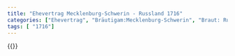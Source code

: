 ```yaml
---
title: "Ehevertrag Mecklenburg-Schwerin - Russland 1716"
categories: ["Ehevertrag", "Bräutigam:Mecklenburg-Schwerin", "Braut: Russland", "Eheschließung vollzogen?:Ja", "verschiedenkonfessionelle Ehe?:Ja", "Dynastie Bräutigam:Mecklenburg", "Akteur Bräutigam:Mecklenburg", "Akteur Braut:Romanow", "Textbezug?:ja", "Ständisch?:nein", "Ratifikation?:ja", "Sonstiges?:ja", "Bräutigam:Mecklenburg-Schwerin", "Braut: Russland"]
tags: [ "1716"]
---
```

<!--more-->
{{<v200>}}